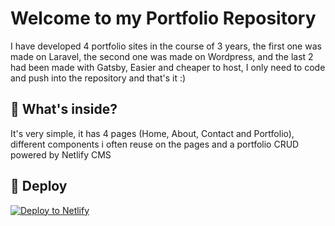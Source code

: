 # Welcome to my Portfolio Repository

I have developed 4 portfolio sites in the course of 3 years, the first one was made on Laravel, the second one was made on Wordpress, and the last 2 had been made with Gatsby, Easier and cheaper to host, I only need to code and push into the repository and that's it :)

## 🧐 What's inside?

It's very simple, it has 4 pages (Home, About, Contact and Portfolio), different components i often reuse on the pages and a portfolio CRUD powered by Netlify CMS

## 💫 Deploy

[![Deploy to Netlify](https://www.netlify.com/img/deploy/button.svg)](https://app.netlify.com/start/deploy?repository=https://github.com/gatsbyjs/gatsby-starter-default)
